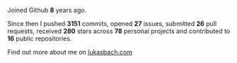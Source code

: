 Joined Github **8** years ago.

Since then I pushed **3151** commits, opened **27** issues, submitted **26** pull requests, received **280** stars across **78** personal projects and contributed to **16** public repositories.

Find out more about me on [lukasbach.com](https://lukasbach.com)
